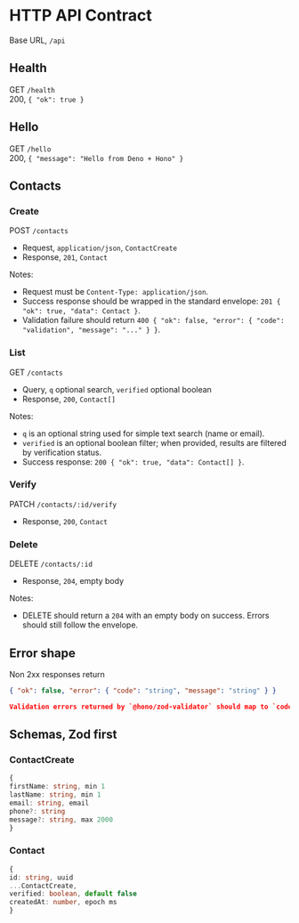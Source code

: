 # HTTP API Contract

Base URL, `/api`

## Health

GET `/health`\
200, `{ "ok": true }`

## Hello

GET `/hello`\
200, `{ "message": "Hello from Deno + Hono" }`

## Contacts

### Create

POST `/contacts`

- Request, `application/json`, `ContactCreate`
- Response, `201`, `Contact`

Notes:

- Request must be `Content-Type: application/json`.
- Success response should be wrapped in the standard envelope: `201 { "ok": true, "data": Contact }`.
- Validation failure should return `400 { "ok": false, "error": { "code": "validation", "message": "..." } }`.

### List

GET `/contacts`

- Query, `q` optional search, `verified` optional boolean
- Response, `200`, `Contact[]`

Notes:

- `q` is an optional string used for simple text search (name or email).
- `verified` is an optional boolean filter; when provided, results are filtered by verification status.
- Success response: `200 { "ok": true, "data": Contact[] }`.

### Verify

PATCH `/contacts/:id/verify`

- Response, `200`, `Contact`

### Delete

DELETE `/contacts/:id`

- Response, `204`, empty body

Notes:

- DELETE should return a `204` with an empty body on success. Errors should still follow the envelope.

## Error shape

Non 2xx responses return

```json
{ "ok": false, "error": { "code": "string", "message": "string" } }

Validation errors returned by `@hono/zod-validator` should map to `code: "validation"`.
```

## Schemas, Zod first

### ContactCreate

```typescript
{
firstName: string, min 1
lastName: string, min 1
email: string, email
phone?: string
message?: string, max 2000
}
```

### Contact

```typescript
{
id: string, uuid
...ContactCreate,
verified: boolean, default false
createdAt: number, epoch ms
}
```
